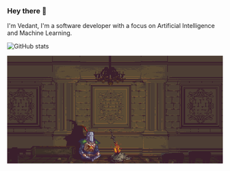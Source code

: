 ### Hey there 👋

I'm Vedant, I'm a software developer with a focus on Artificial Intelligence and Machine Learning.

![GitHub stats](https://github-readme-stats.vercel.app/api?username=1vedantshinde&show_icons=true&theme=vision-friendly-dark)


![Alt Text](https://github.com/1vedantshinde/1vedantshinde/blob/main/75xZ.gif)
